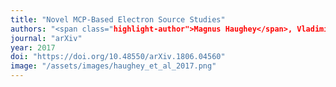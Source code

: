 ```yaml
---
title: "Novel MCP-Based Electron Source Studies"
authors: "<span class="highlight-author">Magnus Haughey</span>, Vladimir Shiltsev, Giulio Stancari"
journal: "arXiv"
year: 2017
doi: "https://doi.org/10.48550/arXiv.1806.04560"
image: "/assets/images/haughey_et_al_2017.png"
---
```

